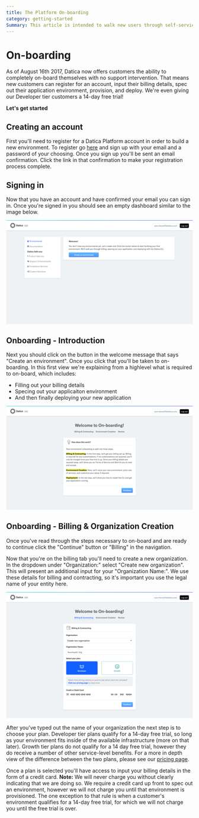 ```yaml
---
title: The Platform On-boarding
category: getting-started
Summary: This article is intended to walk new users through self-service on-boarding
---
```


# On-boarding

As of August 16th 2017, Datica now offers customers the ability to completely on-board themselves with no support intervention. That means new customers can register for an account, input their billing details, spec out their application environment, provision, and deploy. We're even giving our Developer tier customers a 14-day free trial!

**Let's get started**

## Creating an account
First you'll need to register for a Datica Platform account in order to build a new environment. To register go [here](https://product.datica.com/compliant-cloud/register) and sign up with your email and a password of your choosing. Once you sign up you'll be sent an email confirmation. Click the link in that confirmation to make your registration process complete.

## Signing in
Now that you have an account and have confirmed your email you can sign in. Once you're signed in you should see an empty dashboard similar to the image below.

![Empty Dashboard](images/empty_dashboard.png)

## Onboarding - Introduction
Next you should click on the button in the welcome message that says "Create an environment". Once you click that you'll be taken to on-boarding. In this first view we're explaining from a highlevel what is required to on-board, which includes:

- Filling out your billing details
- Specing out your applicaiton environment
- And then finally deploying your new application

![On-boarding - Introduction](images/onboarding_intro.png)

## Onboarding - Billing & Organization Creation
Once you've read through the steps necessary to on-board and are ready to continue click the "Continue" button or "Billing" in the navigation.

Now that you're on the billing tab you'll need to create a new organization. In the dropdown under "Organization:" select "Create new organization". This will present an additional input for your "Organization Name:". We use these details for billing and contracting, so it's important you use the legal name of your entity here.

![On-boarding - Billing](images/onboarding_billing.png)

After you've typed out the name of your organization the next step is to choose your plan. Developer tier plans qualify for a 14-day free trial, so long as your environment fits inside of the available infrastructure (more on that later). Growth tier plans do not qualify for a 14 day free trial, however they do receive a number of other service-level benefits. For a  more in depth view of the difference between the two plans, please see our [pricing page](https://datica.com/pricing).

Once a plan is selected you'll have access to input your billing details in the form of a credit card. **Note:** We will never charge you without clearly indicating that we are doing so. We require a credit card up front to spec out an environment, however we will not charge you until that environment is provisioned. The one exception to that rule is when a customer's environment qualifies for a 14-day free trial, for which we will not charge you until the free trial is over.


